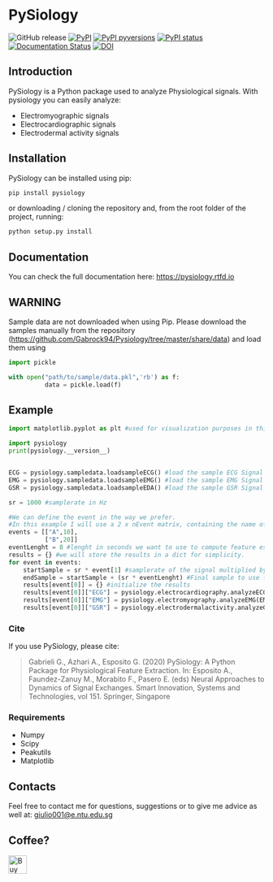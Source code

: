 # PySiology
![GitHub release](https://img.shields.io/github/release/Gabrock94/Pysiology.svg)
[![PyPI](https://img.shields.io/pypi/v/pysiology.svg)](https://badge.fury.io/py/pysiology)
[![PyPI pyversions](https://img.shields.io/pypi/pyversions/pysiology.svg)](https://pypi.python.org/pypi/pysiology/)
[![PyPI status](https://img.shields.io/pypi/status/pysiology.svg)](https://pypi.python.org/pypi/pysiology/)
[![Documentation Status](https://readthedocs.org/projects/pysiology/badge/?version=latest)](http://pysiology.readthedocs.io/en/latest/?badge=latest)
[![DOI](https://zenodo.org/badge/109267664.svg)](https://zenodo.org/badge/latestdoi/109267664)



## Introduction
PySiology is a Python package used to analyze Physiological signals.
With pysiology you can easily analyze:
- Electromyographic signals
- Electrocardiographic signals
- Electrodermal activity signals

## Installation
PySiology can be installed using pip:
```bash
pip install pysiology
```
or downloading / cloning the repository and, from the root folder of the project, running:
```bash
python setup.py install
```


## Documentation
You can check the full documentation here: https://pysiology.rtfd.io 

## WARNING
Sample data are not downloaded when using Pip. Please download the samples manually from the repository (https://github.com/Gabrock94/Pysiology/tree/master/share/data) and load them using 
```python
import pickle

with open("path/to/sample/data.pkl",'rb') as f:
          data = pickle.load(f)
```


## Example
```python
import matplotlib.pyplot as plt #used for visualization purposes in this tutorial.

import pysiology
print(pysiology.__version__)


ECG = pysiology.sampledata.loadsampleECG() #load the sample ECG Signal
EMG = pysiology.sampledata.loadsampleEMG() #load the sample EMG Signal
GSR = pysiology.sampledata.loadsampleEDA() #load the sample GSR Signal

sr = 1000 #samplerate in Hz

#We can define the event in the way we prefer. 
#In this example I will use a 2 x nEvent matrix, containing the name of the event and the onset time.
events = [["A",10],
          ["B",20]]
eventLenght = 8 #lenght in seconds we want to use to compute feature estimation
results = {} #we will store the results in a dict for simplicity.
for event in events:
    startSample = sr * event[1] #samplerate of the signal multiplied by the onset of the event in s
    endSample = startSample + (sr * eventLenght) #Final sample to use for estimation
    results[event[0]] = {} #initialize the results
    results[event[0]]["ECG"] = pysiology.electrocardiography.analyzeECG(ECG[startSample:endSample],sr) #analyze the ECG signal
    results[event[0]]["EMG"] = pysiology.electromyography.analyzeEMG(EMG[startSample:endSample],sr) #analyze the EMG signal
    results[event[0]]["GSR"] = pysiology.electrodermalactivity.analyzeGSR(GSR[startSample:endSample],sr) #analyze the GSR signal

```
### Cite
If you use PySiology, please cite:
> Gabrieli G., Azhari A., Esposito G. (2020) PySiology: A Python Package for Physiological Feature Extraction. In: Esposito A., Faundez-Zanuy M., Morabito F., Pasero E. (eds) Neural Approaches to Dynamics of Signal Exchanges. Smart Innovation, Systems and Technologies, vol 151. Springer, Singapore

### Requirements
- Numpy
- Scipy
- Peakutils
- Matplotlib

## Contacts
Feel free to contact me for questions, suggestions or to give me advice as well at: giulio001@e.ntu.edu.sg

## Coffee?
<a href='https://ko-fi.com/B0B3K45F' target='_blank'><img height='36' style='border:0px;height:36px;' src='https://az743702.vo.msecnd.net/cdn/kofi2.png?v=0' border='0' alt='Buy Me a Coffee at ko-fi.com' /></a>

